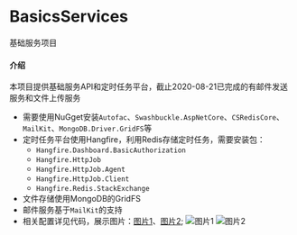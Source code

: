 # BasicsServices
基础服务项目

#### 介绍

本项目提供基础服务API和定时任务平台，截止2020-08-21已完成的有邮件发送服务和文件上传服务

* 需要使用NuGget安装`Autofac`、`Swashbuckle.AspNetCore`、`CSRedisCore`、`MailKit`、`MongoDB.Driver.GridFS`等
* 定时任务平台使用Hangfire，利用Redis存储定时任务，需要安装包：
	- `Hangfire.Dashboard.BasicAuthorization`
	- `Hangfire.HttpJob`
	- `Hangfire.HttpJob.Agent`
	- `Hangfire.HttpJob.Client`
	- `Hangfire.Redis.StackExchange`
* 文件存储使用MongoDB的GridFS
* 邮件服务基于`MailKit`的支持
* 相关配置详见代码，展示图片：[图片1](https://note.youdao.com/yws/res/8730/WEBRESOURCE7fe0af4d127654c3235ab55bd519191a)、[图片2](http://note.youdao.com/yws/res/8732/WEBRESOURCE3c00713e9d25fa4711aa3fe9a799ca7f);
![图片1](https://note.youdao.com/yws/res/8730/WEBRESOURCE7fe0af4d127654c3235ab55bd519191a)
![图片2](http://note.youdao.com/yws/res/8732/WEBRESOURCE3c00713e9d25fa4711aa3fe9a799ca7f)


